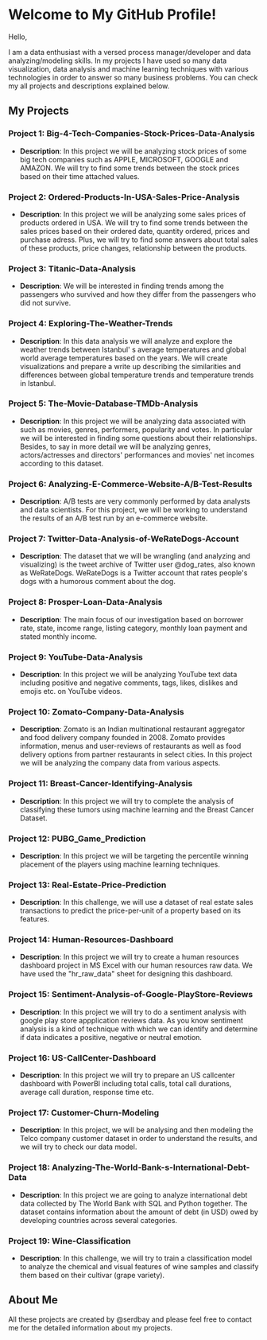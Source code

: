 # Welcome to My GitHub Profile!

Hello,

I am a data enthusiast with a versed process manager/developer and data analyzing/modeling skills. In my projects I have used so many data visualization, data analysis and machine learning techniques with various technologies in order to answer so many business problems. You can check my all projects and descriptions explained below. 

## My Projects

### Project 1: Big-4-Tech-Companies-Stock-Prices-Data-Analysis
- **Description**: In this project we will be analyzing stock prices of some big tech companies such as APPLE, MICROSOFT, GOOGLE and AMAZON. We will try to find some trends between the stock prices based on their time attached values.

### Project 2: Ordered-Products-In-USA-Sales-Price-Analysis
- **Description**: In this project we will be analyzing some sales prices of products ordered in USA. We will try to find some trends between the sales prices based on their ordered date, quantity ordered, prices and purchase adress. Plus, we will try to find some answers about total sales of these products, price changes, relationship between the products.

### Project 3: Titanic-Data-Analysis
- **Description**: We will be interested in finding trends among the passengers who survived and how they differ from the passengers who did not survive.

### Project 4: Exploring-The-Weather-Trends
- **Description**: In this data analysis we will analyze and explore the weather trends between Istanbul' s average temperatures and global world average temperatures based on the years. We will create visualizations and prepare a write up describing the similarities and differences between global temperature trends and temperature trends in Istanbul.

### Project 5: The-Movie-Database-TMDb-Analysis
- **Description**: In this project we will be analyzing data associated with such as movies, genres, performers, popularity and votes. In particular we will be interested in finding some questions about their relationships. Besides, to say in more detail we will be analyzing genres, actors/actresses and directors' performances and movies' net incomes according to this dataset.

### Project 6: Analyzing-E-Commerce-Website-A/B-Test-Results
- **Description**: A/B tests are very commonly performed by data analysts and data scientists. For this project, we will be working to understand the results of an A/B test run by an e-commerce website.

### Project 7: Twitter-Data-Analysis-of-WeRateDogs-Account
- **Description**: The dataset that we will be wrangling (and analyzing and visualizing) is the tweet archive of Twitter user @dog_rates, also known as WeRateDogs. WeRateDogs is a Twitter account that rates people's dogs with a humorous comment about the dog.

### Project 8: Prosper-Loan-Data-Analysis
- **Description**: The main focus of our investigation based on borrower rate, state, income range, listing category, monthly loan payment and stated monthly income.

### Project 9: YouTube-Data-Analysis
- **Description**: In this project we will be analyzing YouTube text data including positive and negative comments, tags, likes, dislikes and emojis etc. on YouTube videos.

### Project 10: Zomato-Company-Data-Analysis
- **Description**: Zomato is an Indian multinational restaurant aggregator and food delivery company founded in 2008. Zomato provides information, menus and user-reviews of restaurants as well as food delivery options from partner restaurants in select cities. In this project we will be analyzing the company data from various aspects.

### Project 11: Breast-Cancer-Identifying-Analysis
- **Description**: In this project we will try to complete the analysis of classifying these tumors using machine learning and the Breast Cancer Dataset.

### Project 12: PUBG_Game_Prediction
- **Description**: In this project we will be targeting the percentile winning placement of the players using machine learning techniques. 

### Project 13: Real-Estate-Price-Prediction
- **Description**: In this challenge, we will use a dataset of real estate sales transactions to predict the price-per-unit of a property based on its features. 

### Project 14: Human-Resources-Dashboard
- **Description**: In this project we will try to create a human resources dashboard project in MS Excel with our human resources raw data. We have used the "hr_raw_data" sheet for designing this dashboard.

### Project 15: Sentiment-Analysis-of-Google-PlayStore-Reviews
- **Description**: In this project we will try to do a sentiment analysis with google play store appplication reviews data. As you know sentiment analysis is a kind of technique with which we can identify and determine if data indicates a positive, negative or neutral emotion.

### Project 16: US-CallCenter-Dashboard
- **Description**: In this project we will try to prepare an US callcenter dashboard with PowerBI including total calls, total call durations, average call duration, response time etc.

### Project 17: Customer-Churn-Modeling
- **Description**: In this project, we will be analysing and then modeling the Telco company customer dataset in order to understand the results, and we will try to check our data model.

### Project 18: Analyzing-The-World-Bank-s-International-Debt-Data
- **Description**: In this project we are going to analyze international debt data collected by The World Bank with SQL and Python together. The dataset contains information about the amount of debt (in USD) owed by developing countries across several categories.

### Project 19: Wine-Classification
- **Description**: In this challenge, we will try to train a classification model to analyze the chemical and visual features of wine samples and classify them based on their cultivar (grape variety).

## About Me
All these projects are created by @serdbay and please feel free to contact me for the detailed information about my projects.
